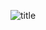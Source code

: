 
![title](https://user-images.githubusercontent.com/108461765/194088861-f347aa3a-ea6a-45a0-a063-b89d2a696e3b.PNG)
